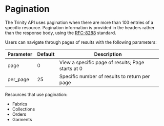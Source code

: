 # Pagination

<aside class="notice">The Trinity API uses pagination when there are more than 100 entries of a specific resource. Pagination information is provided in the headers rather than the response body, using the <a href='https://tools.ietf.org/html/rfc8288'>RFC-8288</a> standard.</aside>

Users can navigate through pages of results with the following parameters:

Parameter | Default | Description
--------- | ------- | -----------
page | 0 | View a specific page of results; Page starts at 0
per_page | 25 | Specific number of results to return per page

Resources that use pagination:

- Fabrics
- Collections
- Orders
- Garments
